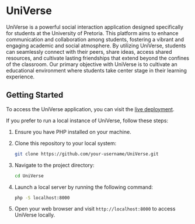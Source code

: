 # UniVerse 

UniVerse is a powerful social interaction application designed specifically for students at the University of Pretoria. This platform aims to enhance communication and collaboration among students, fostering a vibrant and engaging academic and social atmosphere. By utilizing UniVerse, students can seamlessly connect with their peers, share ideas, access shared resources, and cultivate lasting friendships that extend beyond the confines of the classroom. Our primary objective with UniVerse is to cultivate an educational environment where students take center stage in their learning experience.

## Getting Started

To access the UniVerse application, you can visit the [live deployment](http://universe.42web.io/).

If you prefer to run a local instance of UniVerse, follow these steps:

1. Ensure you have PHP installed on your machine.

2. Clone this repository to your local system:

   ```bash
   git clone https://github.com/your-username/UniVerse.git
   ```

3. Navigate to the project directory:

   ```bash
   cd UniVerse
   ```

4. Launch a local server by running the following command:

   ```bash
   php -S localhost:8000
   ```

5. Open your web browser and visit `http://localhost:8000` to access UniVerse locally.



